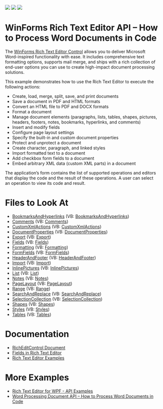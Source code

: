 <!-- default badges list -->
![](https://img.shields.io/endpoint?url=https://codecentral.devexpress.com/api/v1/VersionRange/128612208/22.2.2%2B)
[![](https://img.shields.io/badge/Open_in_DevExpress_Support_Center-FF7200?style=flat-square&logo=DevExpress&logoColor=white)](https://supportcenter.devexpress.com/ticket/details/E5219)
[![](https://img.shields.io/badge/📖_How_to_use_DevExpress_Examples-e9f6fc?style=flat-square)](https://docs.devexpress.com/GeneralInformation/403183)
<!-- default badges end -->
# WinForms Rich Text Editor API – How to Process Word Documents in Code

The [WinForms Rich Text Editor Control](https://www.devexpress.com/products/net/controls/winforms/rich_editor/) allows you to deliver Microsoft Word-inspired functionality with ease. It includes comprehensive text formatting options, supports mail merge, and ships with a rich collection of end-user options you can use to create high-impact document processing solutions.

This example demonstrates how to use the Rich Text Editor to execute the following actions:

- Create, load, merge, split, save, and print documents
- Save a document in PDF and HTML formats
- Convert an HTML file to PDF and DOCX formats
- Format a document
- Manage document elements (paragraphs, lists, tables, shapes, pictures, headers, footers, notes, bookmarks, hyperlinks, and comments)
- Insert and modify fields
- Configure page layout settings
- Specify the built-in and custom document properties
- Protect and unprotect a document
- Create character, paragraph, and linked styles
- Import formatted text to a document
- Add checkbox form fields to a document
- Embed arbitrary XML data (custom XML parts) in a document

The application’s form contains the list of supported operations and editors that display the code and the result of these operations. A user can select an operation to view its code and result.

# Files to Look At

* [BookmarksAndHyperlinks](./CS/RichEditAPISample/CodeExamples/BookmarksAndHyperlinks.cs) (VB: [BookmarksAndHyperlinks](./VB/RichEditAPISample/CodeExamples/BookmarksAndHyperlinks.vb))
* [Comments](./CS/RichEditAPISample/CodeExamples/Comments.cs) (VB: [Comments](./VB/RichEditAPISample/CodeExamples/Comments.vb))
* [CustomXmlActions](./CS/RichEditAPISample/CodeExamples/CustomXmlActions.cs) (VB: [CustomXmlActions](./VB/RichEditAPISample/CodeExamples/CustomXmlActions.vb))
* [DocumentProperties](./CS/RichEditAPISample/CodeExamples/DocumentProperties.cs) (VB: [DocumentProperties](./VB/RichEditAPISample/CodeExamples/DocumentProperties.vb))
* [Export](./CS/RichEditAPISample/CodeExamples/Export.cs) (VB: [Export](./VB/RichEditAPISample/CodeExamples/Export.vb))
* [Fields](./CS/RichEditAPISample/CodeExamples/Field.cs) (VB: [Fields](./VB/RichEditAPISample/CodeExamples/Field.vb))
* [Formatting](./CS/RichEditAPISample/CodeExamples/Formatting.cs) (VB: [Formatting](./VB/RichEditAPISample/CodeExamples/Formatting.vb))
* [FormFields](./CS/RichEditAPISample/CodeExamples/FormFields.cs) (VB: [FormFields](./VB/RichEditAPISample/CodeExamples/FormFields.vb))
* [HeaderAndFooter](./CS/RichEditAPISample/CodeExamples/HeaderAndFooter.cs) (VB: [HeaderAndFooter](./VB/RichEditAPISample/CodeExamples/HeaderAndFooter.vb))
* [Import](./CS/RichEditAPISample/CodeExamples/Import.cs) (VB: [Import](./VB/RichEditAPISample/CodeExamples/Import.vb))
* [InlinePictures](./CS/RichEditAPISample/CodeExamples/InlinePictures.cs) (VB: [InlinePictures](./VB/RichEditAPISample/CodeExamples/InlinePictures.vb))
* [List](./CS/RichEditAPISample/CodeExamples/List.cs) (VB: [List](./VB/RichEditAPISample/CodeExamples/List.vb))
* [Notes](./CS/RichEditAPISample/CodeExamples/Notes.cs) (VB: [Notes](./VB/RichEditAPISample/CodeExamples/Notes.vb))
* [PageLayout](./CS/RichEditAPISample/CodeExamples/PageLayout.cs) (VB: [PageLayout](./VB/RichEditAPISample/CodeExamples/PageLayout.vb))
* [Range](./CS/RichEditAPISample/CodeExamples/Range.cs) (VB: [Range](./VB/RichEditAPISample/CodeExamples/Range.vb))
* [SearchAndReplace](./CS/RichEditAPISample/CodeExamples/SearchAndReplace.cs) (VB: [SearchAndReplace](./VB/RichEditAPISample/CodeExamples/SearchAndReplace.vb))
* [SelectionCollection](./CS/RichEditAPISample/CodeExamples/SelectionCollection.cs) (VB: [SelectionCollection](./VB/RichEditAPISample/CodeExamples/SelectionCollection.vb))
* [Shapes](./CS/RichEditAPISample/CodeExamples/Shapes.cs) (VB: [Shapes](./VB/RichEditAPISample/CodeExamples/Shapes.vb))
* [Styles](./CS/RichEditAPISample/CodeExamples/Styles.cs) (VB: [Styles](./VB/RichEditAPISample/CodeExamples/Styles.vb))
* [Tables](./CS/RichEditAPISample/CodeExamples/Table.cs) (VB: [Tables](./VB/RichEditAPISample/CodeExamples/Table.vb))

# Documentation

* [RichEditControl Document](https://docs.devexpress.com/WindowsForms/6262/controls-and-libraries/rich-text-editor/rich-edit-control-document)
* [Fields in Rich Text Editor](https://docs.devexpress.com/WindowsForms/11166/controls-and-libraries/rich-text-editor/fields)
* [Rich Text Editor Examples](https://docs.devexpress.com/WindowsForms/5806/controls-and-libraries/rich-text-editor/examples)

# More Examples

* [Rich Text Editor for WPF - API Examples](https://github.com/DevExpress-Examples/wpf-richedit-document-api)
* [Word Processing Document API – How to Process Word Documents in Code](https://github.com/DevExpress-Examples/word-document-api-examples)
